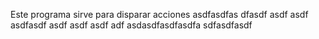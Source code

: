 Este programa sirve para disparar acciones 
asdfasdfas dfasdf asdf
asdf asdfasdf asdf asdf asdf adf asdasdfasdfasdfa sdfasdfasdf